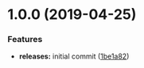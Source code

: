 <a name="1.0.0"></a>
# 1.0.0 (2019-04-25)


### Features

* **releases:** initial commit ([1be1a82](https://github.com/hypeJunction/elgg-giphy/commit/1be1a82))



